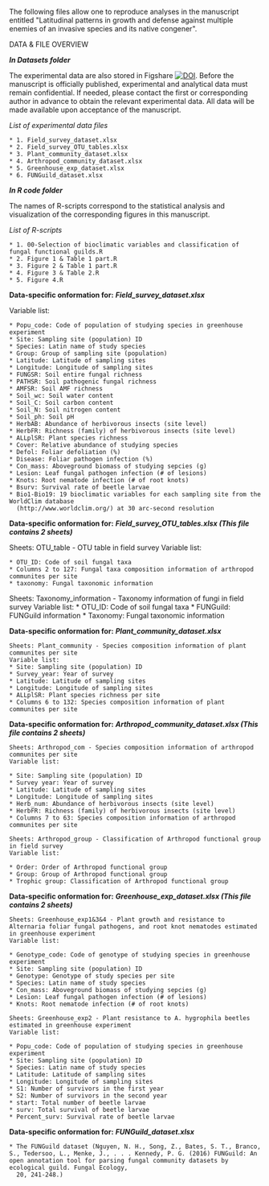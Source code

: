 The following files allow one to reproduce analyses in the manuscript entitled "Latitudinal patterns in growth and defense against multiple enemies of an invasive species and its native congener".

DATA & FILE OVERVIEW

***In Datasets folder***

The experimental data are also stored in Figshare [![DOI](https://zenodo.org/badge/DOI/10.6084/m9.figshare.30286726.svg)](https://doi.org/10.6084/m9.figshare.30286726.v1).
Before the manuscript is officially published, experimental and analytical data must remain confidential. 
If needed, please contact the first or corresponding author in advance to obtain the relevant experimental data. 
All data will be made available upon acceptance of the manuscript.

*List of experimental data files*

    * 1. Field_survey_dataset.xlsx  
    * 2. Field_survey_OTU_tables.xlsx  
    * 3. Plant_community_dataset.xlsx
    * 4. Arthropod_community_dataset.xlsx  
    * 5. Greenhouse_exp_dataset.xlsx  
    * 6. FUNGuild_dataset.xlsx  
    
***In R code folder***

The names of R-scripts correspond to the statistical analysis and visualization of the corresponding figures in this manuscript.

*List of R-scripts*

    * 1. 00-Selection of bioclimatic variables and classification of fungal functional guilds.R  
    * 2. Figure 1 & Table 1 part.R  
    * 3. Figure 2 & Table 1 part.R  
    * 4. Figure 3 & Table 2.R  
    * 5. Figure 4.R   
    
**Data-specific onformation for:** ***Field_survey_dataset.xlsx***

Variable list:

    * Popu_code: Code of population of studying species in greenhouse experiment
    * Site: Sampling site (population) ID
    * Species: Latin name of study species
    * Group: Group of sampling site (population)
    * Latitude: Latitude of sampling sites
    * Longitude: Longitude of sampling sites
    * FUNGSR: Soil entire fungal richness
    * PATHSR: Soil pathogenic fungal richness
    * AMFSR: Soil AMF richness
    * Soil_wc: Soil water content
    * Soil_C: Soil carbon content
    * Soil_N: Soil nitrogen content
    * Soil_ph: Soil pH
    * HerbAB: Abundance of herbivorous insects (site level)
    * HerbFR: Richness (family) of herbivorous insects (site level)
    * ALLplSR: Plant species richness
    * Cover: Relative abundance of studying species
    * Defol: Foliar defoliation (%)
    * Disease: Foliar pathogen infection (%)
    * Con_mass: Aboveground biomass of studying sepcies (g)
    * Lesion: Leaf fungal pathogen infection (# of lesions)
    * Knots: Root nematode infection (# of root knots)
    * Bsurv: Survival rate of beetle larvae
    * Bio1-Bio19: 19 bioclimatic variables for each sampling site from the WorldClim database    
      (http://www.worldclim.org/) at 30 arc-second resolution

**Data-specific onformation for:** ***Field_survey_OTU_tables.xlsx (This file contains 2 sheets)***

 Sheets: OTU_table - OTU table in field survey
    Variable list:
    
    * OTU_ID: Code of soil fungal taxa
    * Columns 2 to 127: Fungal taxa composition information of arthropod communites per site 
    * taxonomy: Fungal taxonomic information
    
 Sheets: Taxonomy_information - Taxonomy information of fungi in field survey
    Variable list:
    * OTU_ID: Code of soil fungal taxa
    * FUNGuild: FUNGuild information
    * Taxonomy: Fungal taxonomic information

**Data-specific onformation for:** ***Plant_community_dataset.xlsx***

    Sheets: Plant_community - Species composition information of plant communites per site
    Variable list:
    * Site: Sampling site (population) ID
    * Survey_year: Year of survey
    * Latitude: Latitude of sampling sites
    * Longitude: Longitude of sampling sites
    * ALLplSR: Plant species richness per site
    * Columns 6 to 132: Species composition information of plant communites per site 

**Data-specific onformation for:** ***Arthropod_community_dataset.xlsx (This file contains 2 sheets)***

    Sheets: Arthropod_com - Species composition information of arthropod communites per site 
    Variable list:
    
    * Site: Sampling site (population) ID
    * Survey year: Year of survey
    * Latitude: Latitude of sampling sites
    * Longitude: Longitude of sampling sites
    * Herb_num: Abundance of herbivorous insects (site level)
    * HerbFR: Richness (family) of herbivorous insects (site level)
    * Columns 7 to 63: Species composition information of arthropod communites per site 

    Sheets: Arthropod_group - Classification of Arthropod functional group in field survey
    Variable list:
    
    * Order: Order of Arthropod functional group 
    * Group: Group of Arthropod functional group 
    * Trophic group: Classification of Arthropod functional group 

**Data-specific onformation for:** ***Greenhouse_exp_dataset.xlsx (This file contains 2 sheets)***

    Sheets: Greenhouse_exp1&3&4 - Plant growth and resistance to Alternaria foliar fungal pathogens, and root knot nematodes estimated in greenhouse experiment
    Variable list:
    
    * Genotype_code: Code of genotype of studying species in greenhouse experiment
    * Site: Sampling site (population) ID
    * Genotype: Genotype of study species per site
    * Species: Latin name of study species
    * Con_mass: Aboveground biomass of studying sepcies (g)
    * Lesion: Leaf fungal pathogen infection (# of lesions)
    * Knots: Root nematode infection (# of root knots)

    Sheets: Greenhouse_exp2 - Plant resistance to A. hygrophila beetles estimated in greenhouse experiment
    Variable list:
    
    * Popu_code: Code of population of studying species in greenhouse experiment
    * Site: Sampling site (population) ID
    * Species: Latin name of study species
    * Latitude: Latitude of sampling sites
    * Longitude: Longitude of sampling sites
    * S1: Number of survivors in the first year
    * S2: Number of survivors in the second year
    * start: Total number of beetle larvae
    * surv: Total survival of beetle larvae
    * Percent_surv: Survival rate of beetle larvae

**Data-specific onformation for:** ***FUNGuild_dataset.xlsx***

    * The FUNGuild dataset (Nguyen, N. H., Song, Z., Bates, S. T., Branco, S., Tedersoo, L., Menke, J., . . . Kennedy, P. G. (2016) FUNGuild: An open annotation tool for parsing fungal community datasets by ecological guild. Fungal Ecology,   
      20, 241-248.)
